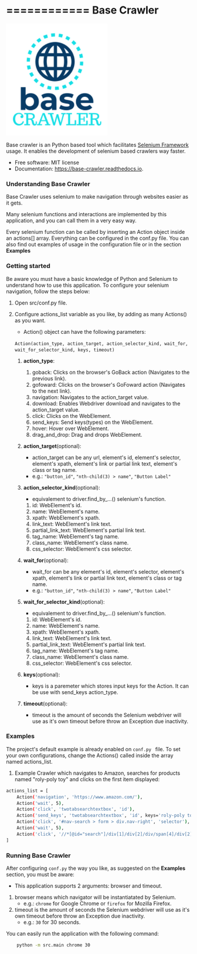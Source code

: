 ============
Base Crawler
============
![Base Crawler](/res/assets/logo.png "Base Crawler is your anytime crawler buddy.")

Base crawler is an Python based tool which facilitates [Selenium Framework](https://github.com/SeleniumHQ/selenium "Selenium HQ Github project.") usage.
It enables the development of selenium based crawlers way faster.

* Free software: MIT license
* Documentation: https://base-crawler.readthedocs.io.

### Understanding Base Crawler

Base Crawler uses selenium to make navigation through websites easier as it gets.

Many selenium functions and interactions are implemented by this application, and you can call them in a very easy way.

Every selenium function can be called by inserting an Action object inside an actions[] array. 
Everything can be configured in the conf.py file. You can also find out examples of usage in the configuration file or in the section **Examples**

### Getting started

Be aware you must have a basic knowledge of Python and Selenium to understand how to use this application. 
To configure your selenium navigation, follow the steps below:

1. Open src/conf.py file.
2. Configure actions_list variable as you like, by adding as many Actions() as you want. 

    - Action() object can have the following parameters:
     
    `Action(action_type, action_target, action_selector_kind, wait_for, wait_for_selector_kind, keys, timeout)`
 
    1. **action_type**:   
        1. goback: Clicks on the browser's GoBack action (Navigates to the previous link).
        2. gofoward: Clicks on the browser's GoFoward action (Navigates to the next link).
        3. navigation: Navigates to the action_target value.
        4. download: Enables Webdriver download and navigates to the action_target value.
        5. click: Clicks on the WebElement. 
        6. send_keys: Send keys(types) on the WebElement. 
        7. hover: Hover over WebElement. 
        8. drag_and_drop: Drag and drops WebElement. 

    2. **action_target**(optional): 
        - action_target can be any url, element's id, element's selector, element's xpath, element's link or partial link text, element's class or tag name.
        - e.g.:  `"button_id"`, `"nth-child(3) > name"`, `"Button Label"`

    3. **action_selector_kind**(optional): 
        - equivalement to driver.find_by_...() selenium's function.
        1. id: WebElement's id.
        2. name: WebElement's name.
        3. xpath: WebElement's xpath.
        4. link_text: WebElement's link text.
        5. partial_link_text: WebElement's partial link text.
        6. tag_name: WebElement's tag name.
        7. class_name: WebElement's class name.
        8. css_selector: WebElement's css selector.

    4. **wait_for**(optional): 
        - wait_for can be any element's id, element's selector, element's xpath, element's link or partial link text, element's class or tag name.
        - e.g.:  `"button_id"`, `"nth-child(3) > name"`, `"Button Label"`

    5. **wait_for_selector_kind**(optional):
        - equivalement to driver.find_by_...() selenium's function.
        1. id: WebElement's id.
        2. name: WebElement's name.
        3. xpath: WebElement's xpath.
        4. link_text: WebElement's link text.
        5. partial_link_text: WebElement's partial link text.
        6. tag_name: WebElement's tag name.
        7. class_name: WebElement's class name.
        8. css_selector: WebElement's css selector.

    6. **keys**(optional):
        - keys is a paremeter which stores input keys for the Action. It can be use with send_keys action_type.

    7. **timeout**(optional):
        - timeout is the amount of seconds the Selenium webdriver will use as it's own timeout before throw an Exception due inactivity.

### Examples 
The project's default example is already enabled on `conf.py ` file. To set your own configurations, change the Actions() called inside the array named actions_list. 

1. Example Crawler which navigates to Amazon, searches for products named "roly-poly toy" and clicks on the first item displayed:
```bash
actions_list = [
    Action('navigation', 'https://www.amazon.com/'),
    Action('wait', 5),
    Action('click', 'twotabsearchtextbox', 'id'),
    Action('send_keys', 'twotabsearchtextbox', 'id', keys='roly-poly toy'),
    Action('click', '#nav-search > form > div.nav-right', 'selector'),
    Action('wait', 5),
    Action('click', '//*[@id="search"]/div[1]/div[2]/div/span[4]/div[2]/div[3]/div/span/div/div/span/a/div', 'xpath')
]
```

### Running Base Crawler
After configuring `conf.py` the way you like, as suggested on the **Examples** section, you must be aware:

- This application supports 2 arguments: browser and timeout.
1. browser means which navigator will be instantiatated by Selenium. 
    - e.g.: `chrome` for Google Chrome or `firefox` for Mozilla Firefox.
2. timeout is the amount of seconds the Selenium webdriver will use as it's own timeout before throw an Exception due inactivity. 
    - e.g.: `30` for 30 seconds.

You can easily run the application with the following command:

```bash
    python -m src.main chrome 30
```
